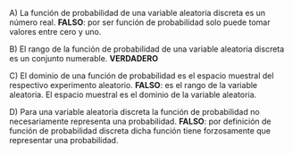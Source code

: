A) La función de probabilidad de una variable aleatoria discreta es un número real. 
**FALSO**: por ser función de probabilidad solo puede tomar valores entre cero y uno.

B) El rango de la función de probabilidad de una variable aleatoria discreta es un conjunto numerable. 
	**VERDADERO**
	
C) El dominio de una función de probabilidad es el espacio muestral del respectivo experimento aleatorio.
**FALSO**:  es el rango de la variable aleatoria. El espacio muestral es el dominio de la variable aleatoria.

D) Para una variable aleatoria discreta la función de probabilidad no necesariamente representa una probabilidad.
**FALSO**: por definición de función de probabilidad discreta dicha función tiene forzosamente que representar una probabilidad.